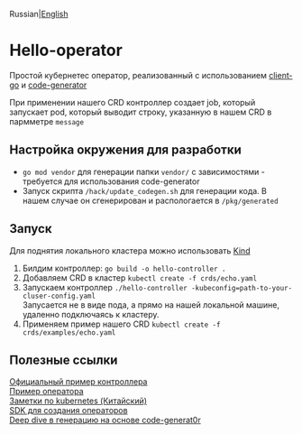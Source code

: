 Russian|[English](README.md)

# Hello-operator

Простой кубернетес оператор, реализованный с использованием [client-go](https://github.com/kubernetes/client-go) и [code-generator](https://github.com/kubernetes/code-generator)  

При применении нашего CRD контроллер создает job, который запускает pod, который выводит строку, указанную в нашем CRD в пармметре `message`

## Настройка окружения для разработки

* `go mod vendor` для генерации папки `vendor/` с зависимостями - требуется для использования code-generator
* Запуск скрипта `/hack/update_codegen.sh`  для генерации кода. В нашем случае он сгенерирован и распологается в  `/pkg/generated`  

## Запуск
Для поднятия локального кластера можно использовать [Kind](https://kind.sigs.k8s.io/)
1. Билдим контроллер: `go build -o hello-controller . `
2. Добавляем CRD в кластер `kubectl create -f crds/echo.yaml`
3. Запускаем контроллер `./hello-controller -kubeconfig=path-to-your-cluser-config.yaml`   
Запусается не в виде пода, а прямо на нашей локальной машине, удаленно подключаясь к кластеру.
4. Применяем пример нашего CRD `kubectl create -f crds/examples/echo.yaml`

## Полезные ссылки
[Официальный пример контроллера ](https://github.com/kubernetes/sample-controller)  
[Пример оператора](https://github.com/mmontes11/echoperator)  
[Заметки по kubernetes (Китайский)](https://github.com/huweihuang/kubernetes-notes)  
[SDK для создания операторов](https://github.com/kubernetes-sigs/kubebuilder)  
[Deep dive в генерацию на основе code-generat0r](https://www.redhat.com/en/blog/kubernetes-deep-dive-code-generation-customresources)
